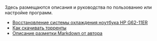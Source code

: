 ﻿Здесь размещаются описания и руководства по пользованию или настройке программ.

* [Восстановление системы охлаждения ноутбука HP G62-11ER](Восстановление%20системы%20охлаждения%20ноутбука%20HP%20G62-11ER)
* [Как скачивать торренты](Как%20скачивать%20торренты)
* [Описание разметки Markdown от автора](Описание%20разметки%20Markdown%20от%20автора)